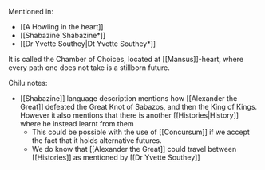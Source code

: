 Mentioned in:
- [[A Howling in the heart]]
- [[Shabazine|Shabazine*]]
- [[Dr Yvette Southey|Dt Yvette Southey*]]

It is called the Chamber of Choices, located at [[Mansus]]-heart, where every path one does not take is a stillborn future.

Chilu notes:
- [[Shabazine]] language description mentions how [[Alexander the Great]] defeated the Great Knot of Sabazos, and then the King of Kings. However it also mentions that there is another [[Histories|History]] where he instead learnt from them
	- This could be possible with the use of [[Concursum]] if we accept the fact that it holds alternative futures.
	- We do know that [[Alexander the Great]] could travel between [[Histories]] as mentioned by [[Dr Yvette Southey]]